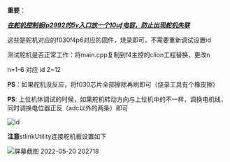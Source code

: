 **重要**：

***<u>在舵机控制板lp2992的5v入口放一个10uf电容，防止出现舵机失联</u>***

这些是舵机对应的f030f4p6对应的固件，烧录即可，不需要重新调试设置id

测试舵机是否正常工作：将main.cpp复制到f4主控的clion工程替换，更改n

n=1-6 对应 id 2~12

**PS**：如果舵机没反应，将f030芯片全部擦除再刷即可（烧录工具有个橡皮擦）

**PS**: 上位机体调试的时候，如果舵机转动方向与上位机中的不一样，调换电机线，同时调换电位器正反（adc以外的两条）即可

![id](https://user-images.githubusercontent.com/52451470/164890677-099a2010-8218-4732-b889-47cd77226090.png)


**注意**stlinkUtility连接舵机板设置如下

![屏幕截图 2022-05-20 202718](https://user-images.githubusercontent.com/52451470/169528242-aaeb6aa1-e515-457f-9746-c66ecbd3c76d.png)
